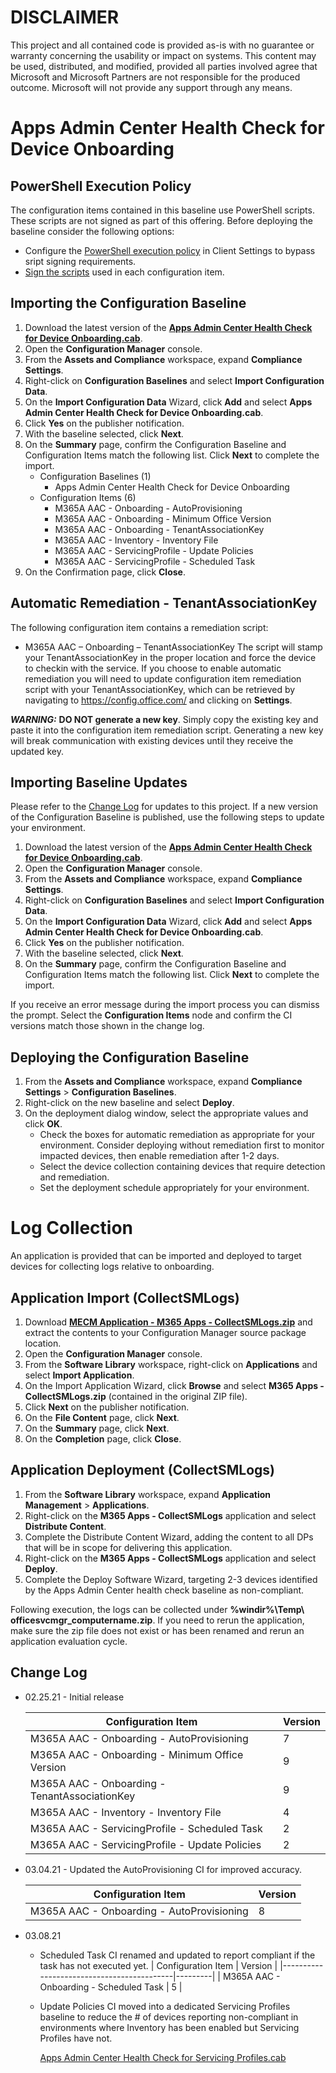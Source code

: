 # DISCLAIMER
This project and all contained code is provided as-is with no guarantee or warranty concerning the usability or impact on systems. This content may be used, distributed, and modified, provided all parties involved agree that Microsoft and Microsoft Partners are not responsible for the produced outcome. Microsoft will not provide any support through any means.

# Apps Admin Center Health Check for Device Onboarding

## PowerShell Execution Policy
The configuration items contained in this baseline use PowerShell scripts. These scripts are not signed as part of this offering. Before deploying the baseline consider the following options:

- Configure the [PowerShell execution policy](https://docs.microsoft.com/en-us/mem/configmgr/core/clients/deploy/about-client-settings#powershell-execution-policy) in Client Settings to bypass sript signing requirements.
- [Sign the scripts](https://docs.microsoft.com/en-us/powershell/module/microsoft.powershell.core/about/about_signing?view=powershell-7.1) used in each configuration item.

## Importing the Configuration Baseline
1. Download the latest version of the **[Apps Admin Center Health Check for Device Onboarding.cab](https://github.com/bobclements-msft/M365A-AAC-Device-Onboarding/raw/main/Apps%20Admin%20Center%20Health%20Check%20for%20Device%20Onboarding.cab)**.
2. Open the **Configuration Manager** console.
3. From the **Assets and Compliance** workspace, expand **Compliance Settings**.
4. Right-click on **Configuration Baselines** and select **Import Configuration Data**.
5. On the **Import Configuration Data** Wizard, click **Add** and select **Apps Admin Center Health Check for Device Onboarding.cab**. 
6. Click **Yes** on the publisher notification.
7. With the baseline selected, click **Next**.
8. On the **Summary** page, confirm the Configuration Baseline and Configuration Items match the following list. Click **Next** to complete the import.
    - Configuration Baselines (1)
      - Apps Admin Center Health Check for Device Onboarding
    - Configuration Items (6)
      - M365A AAC - Onboarding - AutoProvisioning
      - M365A AAC - Onboarding - Minimum Office Version
      - M365A AAC - Onboarding - TenantAssociationKey
      - M365A AAC - Inventory - Inventory File
      - M365A AAC - ServicingProfile - Update Policies
      - M365A AAC - ServicingProfile - Scheduled Task
9. On the Confirmation page, click **Close**.

## Automatic Remediation - TenantAssociationKey
The following configuration item contains a remediation script:
  - M365A AAC – Onboarding – TenantAssociationKey
The script will stamp your TenantAssociationKey in the proper location and force the device to checkin with the service. If you choose to enable automatic remediation you will need to update configuration item remediation script with your TenantAssociationKey, which can be retrieved by navigating to https://config.office.com/ and clicking on **Settings**.

_**WARNING:**_ **DO NOT generate a new key**. Simply copy the existing key and paste it into the configuration item remediation script. Generating a new key will break communication with existing devices until they receive the updated key.

## Importing Baseline Updates
Please refer to the [Change Log](https://github.com/bobclements-msft/M365A-AAC-Device-Onboarding#change-log) for updates to this project. If a new version of the Configuration Baseline is published, use the following steps to update your environment.
1. Download the latest version of the **[Apps Admin Center Health Check for Device Onboarding.cab](https://github.com/bobclements-msft/M365A-AAC-Device-Onboarding/raw/main/Apps%20Admin%20Center%20Health%20Check%20for%20Device%20Onboarding.cab)**.
2. Open the **Configuration Manager** console.
3. From the **Assets and Compliance** workspace, expand **Compliance Settings**.
4. Right-click on **Configuration Baselines** and select **Import Configuration Data**.
5. On the **Import Configuration Data** Wizard, click **Add** and select **Apps Admin Center Health Check for Device Onboarding.cab**. 
6. Click **Yes** on the publisher notification.
7. With the baseline selected, click **Next**.
8. On the **Summary** page, confirm the Configuration Baseline and Configuration Items match the following list. Click **Next** to complete the import. 

If you receive an error message during the import process you can dismiss the prompt. Select the **Configuration Items** node and confirm the CI versions match those shown in the change log.

## Deploying the Configuration Baseline
1. From the **Assets and Compliance** workspace, expand **Compliance Settings** > **Configuration Baselines**.
2. Right-click on the new baseline and select **Deploy**.
3. On the deployment dialog window, select the appropriate values and click **OK**. 
    - Check the boxes for automatic remediation as appropriate for your environment. Consider deploying without remediation first to monitor impacted devices, then enable remediation after 1-2 days.
    - Select the device collection containing devices that require detection and remediation.
    - Set the deployment schedule appropriately for your environment.

# Log Collection
An application is provided that can be imported and deployed to target devices for collecting logs relative to onboarding.

## Application Import (CollectSMLogs)
1. Download **[MECM Application - M365 Apps - CollectSMLogs.zip](https://github.com/bobclements-msft/M365A-AAC-Device-Onboarding/raw/main/MECM%20Application%20-%20M365%20Apps%20-%20CollectSMLogs.zip)** and extract the contents to your Configuration Manager source package location.
2. Open the **Configuration Manager** console.
3. From the **Software Library** workspace, right-click on **Applications** and select **Import Application**.
4. On the Import Application Wizard, click **Browse** and select **M365 Apps - CollectSMLogs.zip** (contained in the original ZIP file). 
5. Click **Next** on the publisher notification.
6. On the **File Content** page, click **Next**.
7. On the **Summary** page, click **Next**.
8. On the **Completion** page, click **Close**.

## Application Deployment (CollectSMLogs)
1. From the **Software Library** workspace, expand **Application Management** > **Applications**.
2. Right-click on the **M365 Apps - CollectSMLogs** application and select **Distribute Content**.
3. Complete the Distribute Content Wizard, adding the content to all DPs that will be in scope for delivering this application.
4. Right-click on the **M365 Apps - CollectSMLogs** application and select **Deploy**. 
5. Complete the Deploy Software Wizard, targeting 2-3 devices identified by the Apps Admin Center health check baseline as non-compliant.

Following execution, the logs can be collected under **%windir%\Temp\ officesvcmgr_computername.zip**. If you need to rerun the application, make sure the zip file does not exist or has been renamed and rerun an application evaluation cycle.

## Change Log
- 02.25.21 - Initial release

    | Configuration Item                              | Version |
    |-------------------------------------------------|---------|
    | M365A AAC - Onboarding - AutoProvisioning       | 7       |
    | M365A AAC - Onboarding - Minimum Office Version | 9       |
    | M365A AAC - Onboarding - TenantAssociationKey   | 9       |
    | M365A AAC - Inventory - Inventory File          | 4       |
    | M365A AAC - ServicingProfile - Scheduled Task   | 2       |
    | M365A AAC - ServicingProfile - Update Policies  | 2       |

- 03.04.21 - Updated the AutoProvisioning CI for improved accuracy.

    | Configuration Item                        | Version |
    |-------------------------------------------|---------|
    | M365A AAC - Onboarding - AutoProvisioning | 8       |

- 03.08.21
    - Scheduled Task CI renamed and updated to report compliant if the task has not executed yet.
        | Configuration Item                        | Version |
        |-------------------------------------------|---------|
        | M365A AAC - Onboarding - Scheduled Task   | 5       |
    - Update Policies CI moved into a dedicated Servicing Profiles baseline to reduce the # of devices reporting non-compliant in environments where Inventory has been enabled but Servicing Profiles have not.

        [Apps Admin Center Health Check for Servicing Profiles.cab](https://github.com/bobclements-msft/M365A-AAC-Device-Onboarding/raw/main/Apps%20Admin%20Center%20Health%20Check%20for%20Servicing%20Profiles.cab)
